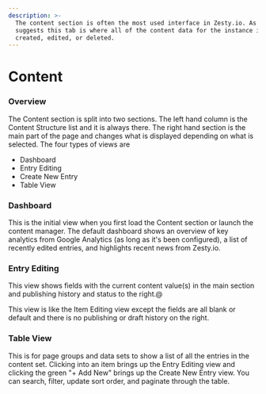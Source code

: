```yaml
---
description: >-
  The content section is often the most used interface in Zesty.io. As the name
  suggests this tab is where all of the content data for the instance is viewed,
  created, edited, or deleted.
---
```


# Content

### Overview

The Content section is split into two sections. The left hand column is the Content Structure list and it is always there. The right hand section is the main part of the page and changes what is displayed depending on what is selected. The four types of views are

* Dashboard 
* Entry Editing
* Create New Entry
* Table View

### Dashboard

This is the initial view when you first load the Content section or launch the content manager. The default dashboard shows an overview of key analytics from Google Analytics \(as long as it's been configured\), a list of recently edited entries, and highlights recent news from Zesty.io.

### Entry Editing

This view shows fields with the current content value\(s\) in the main section and publishing history and status to the right.@

This view is like the Item Editing view except the fields are all blank or default and there is no publishing or draft history on the right.

### Table View

This is for page groups and data sets to show a list of all the entries in the content set. Clicking into an item brings up the Entry Editing view and clicking the green "+ Add New" brings up the Create New Entry view. You can search, filter, update sort order, and paginate through the table.

